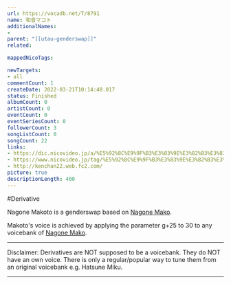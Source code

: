 ```yaml
---
url: https://vocadb.net/T/8791
name: 和音マコト
additionalNames: 
- 
parent: "[[utau-genderswap]]"
related:

mappedNicoTags:

newTargets:
- all
commentCount: 1
createDate: 2022-03-21T10:14:48.017
status: Finished
albumCount: 0
artistCount: 0
eventCount: 0
eventSeriesCount: 0
followerCount: 3
songListCount: 0
songCount: 22
links: 
- https://dic.nicovideo.jp/a/%E5%92%8C%E9%9F%B3%E3%83%9E%E3%82%B3%E3%83%BB%E3%83%9E%E3%82%B3%E3%83%88
- https://www.nicovideo.jp/tag/%E5%92%8C%E9%9F%B3%E3%83%9E%E3%82%B3%E3%83%88
- http://kenchan22.web.fc2.com/
picture: true
descriptionLength: 400
---
```


#Derivative

Nagone Makoto is a genderswap based on [Nagone Mako](https://vocadb.net/Ar/9394).

Makoto's voice is achieved by applying the parameter g+25 to 30 to any voicebank of [Nagone Mako](https://vocadb.net/Ar/9394).

---
Disclaimer:
Derivatives are NOT supposed to be a voicebank. They do NOT have an own voice. There is only a regular/popular way to tune them from an original voicebank e.g. Hatsune Miku.

---

